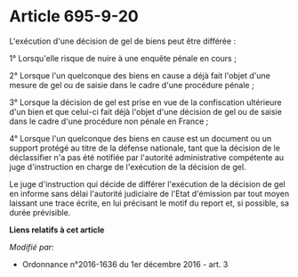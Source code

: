 # Article 695-9-20

L'exécution d'une décision de gel de biens peut être différée :

1° Lorsqu'elle risque de nuire à une enquête pénale en cours ;

2° Lorsque l'un quelconque des biens en cause a déjà fait l'objet d'une mesure de gel ou de saisie dans le cadre d'une
procédure pénale ;

3° Lorsque la décision de gel est prise en vue de la confiscation ultérieure d'un bien et que celui-ci fait déjà l'objet
d'une décision de gel ou de saisie dans le cadre d'une procédure non pénale en France ;

4° Lorsque l'un quelconque des biens en cause est un document ou un support protégé au titre de la défense nationale, tant
que la décision de le déclassifier n'a pas été notifiée par l'autorité administrative compétente au juge d'instruction en
charge de l'exécution de la décision de gel.

Le juge d'instruction qui décide de différer l'exécution de la décision de gel en informe sans délai l'autorité judiciaire de
l'Etat d'émission par tout moyen laissant une trace écrite, en lui précisant le motif du report et, si possible, sa durée
prévisible.

**Liens relatifs à cet article**

_Modifié par_:

  - Ordonnance n°2016-1636 du 1er décembre 2016 - art. 3
